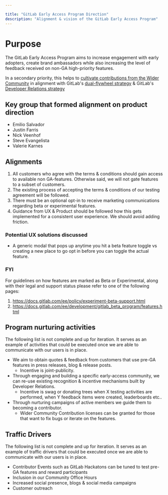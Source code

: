 ```yaml
---

title: "GitLab Early Access Program Direction"
description: "Alignment & vision of the GitLab Early Access Program"
---
```


# Purpose

The GitLab Early Access Program aims to increase engagement with early adopters, create brand ambassadors while also increasing the level of feedback received on non-GA high-priority features. 

In a secondary priority, this helps to [cultivate contributions from the Wider Community](https://handbook.gitlab.com/handbook/engineering/development/dev/create/ide/community-contributions/) in alignment with GitLab's [dual-flywheel strategy](https://handbook.gitlab.com/handbook/company/strategy/#dual-flywheels) & GitLab's [Developer Relations strategy](https://internal.gitlab.com/handbook/marketing/developer-relations-and-community/#accountabilities)

## Key group that formed alignment on product direction

* Emilio Salvador
* Justin Farris
* Nick Veenhof
* Steve Evangelista
* Valerie Karnes

## Alignments

1. All customers who agree with the terms & conditions should gain access to available non GA-features. Otherwise said, we will not gate features to a subset of customers.
2. The existing process of accepting the terms & conditions of our testing agreement will be followed.
3. There must be an optional opt-in to receive marketing communications regarding beta or experimental features. 
4. Guidance from UX & Product should be followed how this gets implemented for a consistent user experience. We should avoid adding friction.

### Potential UX solutions discussed

* A generic modal that pops up anytime you hit a beta feature toggle vs creating a new place to go opt in before you can toggle the actual feature.

### FYI

For guidelines on how features are marked as Beta or Experimental, along with their legal and support status please refer to one of the following pages:

1. https://docs.gitlab.com/ee/policy/experiment-beta-support.html
2. https://docs.gitlab.com/ee/development/gitlab_beta_program/features.html

## Program nurturing activities

The following list is not complete and up for iteration. It serves as an example of activities that could be executed once we are able to communicate with our users is in place.

* We aim to obtain quotes & feedback from customers that use pre-GA features in press releases, blog & release posts.
  * Incentive is joint-publicity.
* Through engaging and building a specific early-access community, we can re-use existing recognition & incentive mechanisms built by Developer Relations.
  * Incentive is swag or donating trees when X testing activities are performed, when Y feedback items were created, leaderboards etc..
* Through nurturing campaigns of active members we guide them to becoming a contributor. 
  * Wider Community Contribution licenses can be granted for those that want to fix bugs or iterate on the features. 

## Traffic Drivers

The following list is not complete and up for iteration. It serves as an example of traffic drivers that could be executed once we are able to communicate with our users is in place.

* Contributor Events such as GitLab Hackatons can be tuned to test pre-GA features and reward participants
* Inclusion in our Community Office Hours
* Increased social presence, blogs & social media campaigns
* Customer outreach
